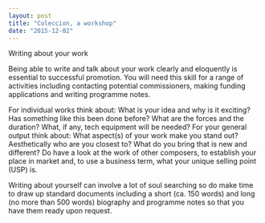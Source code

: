 ```yaml
---
layout: post
title: "Coleccion, a workshop"
date: "2015-12-02"
---
```



Writing about your work


Being able to write and talk about your work clearly and eloquently is essential to successful promotion. You will need this skill for a range of activities including contacting potential commissioners, making funding applications and writing programme notes.

For individual works think about: What is your idea and why is it exciting? Has something like this been done before? What are the forces and the duration? What, if any, tech equipment will be needed? For your general output think about: What aspect(s) of your work make you stand out? Aesthetically who are you closest to? What do you bring that is new and different? Do have a look at the work of other composers, to establish your place in market and, to use a business term, what your unique selling point (USP) is.

Writing about yourself can involve a lot of soul searching so do make time to draw up standard documents including a short (ca. 150 words) and long (no more than 500 words) biography and programme notes so that you have them ready upon request.
